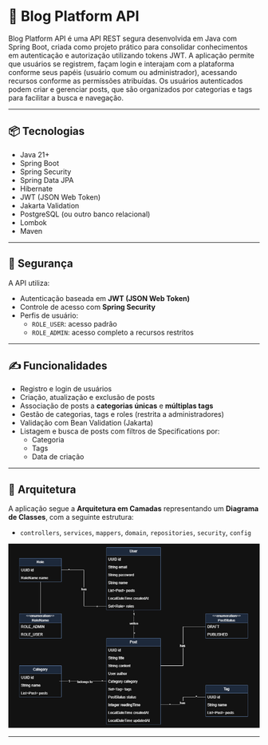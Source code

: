 # 📘 Blog Platform API

Blog Platform API é uma API REST segura desenvolvida em Java com Spring Boot, criada como projeto prático para consolidar conhecimentos em autenticação e autorização utilizando tokens JWT. A aplicação permite que usuários se registrem, façam login e interajam com a plataforma conforme seus papéis (usuário comum ou administrador), acessando recursos conforme as permissões atribuídas. Os usuários autenticados podem criar e gerenciar posts, que são organizados por categorias e tags para facilitar a busca e navegação.

---

## 📦 Tecnologias

- Java 21+
- Spring Boot
- Spring Security
- Spring Data JPA
- Hibernate
- JWT (JSON Web Token)
- Jakarta Validation
- PostgreSQL (ou outro banco relacional)
- Lombok
- Maven

---

## 🔐 Segurança

A API utiliza:
- Autenticação baseada em **JWT (JSON Web Token)**
- Controle de acesso com **Spring Security**
- Perfis de usuário:
    - `ROLE_USER`: acesso padrão
    - `ROLE_ADMIN`: acesso completo a recursos restritos

---

## ✍️ Funcionalidades

- Registro e login de usuários
- Criação, atualização e exclusão de posts
- Associação de posts a **categorias únicas** e **múltiplas tags**
- Gestão de categorias, tags e roles (restrita a administradores)
- Validação com Bean Validation (Jakarta)
- Listagem e busca de posts com filtros de Specifications por:
  - Categoria
  - Tags
  - Data de criação

---

## 🧱 Arquitetura

A aplicação segue a **Arquitetura em Camadas** representando um **Diagrama de Classes**, com a seguinte estrutura:

- `controllers`, `services`, `mappers`, `domain`, `repositories`, `security`, `config`

![Diagrama de Classe](images/blogPlataformClassDiagram2.drawio.png)

---





